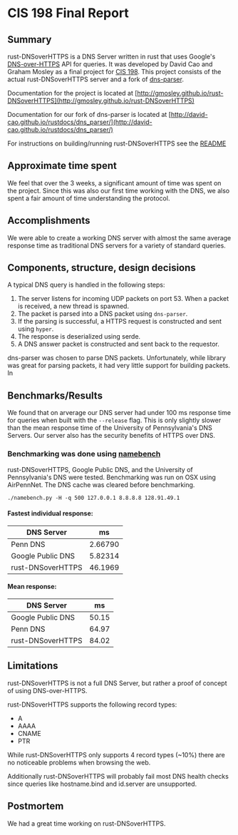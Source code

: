 # CIS 198 Final Report

## Summary
rust-DNSoverHTTPS is a DNS Server written in rust that uses Google's [DNS-over-HTTPS](https://developers.google.com/speed/public-dns/docs/dns-over-https) API for queries. It was developed by David Cao and Graham Mosley as a final project for [CIS 198](http://cis198-2016s.github.io/). This project consists of the actual rust-DNSoverHTTPS server and a fork of [dns-parser](https://github.com/david-cao/dns-parser).

Documentation for the project is located at [http://gmosley.github.io/rust-DNSoverHTTPS](http://gmosley.github.io/rust-DNSoverHTTPS)

Documentation for our fork of dns-parser is located at [http://david-cao.github.io/rustdocs/dns_parser/](http://david-cao.github.io/rustdocs/dns_parser/)

For instructions on building/running rust-DNSoverHTTPS see the [README](https://github.com/gmosley/rust-DNSoverHTTPS/blob/master/README.md)

## Approximate time spent
We feel that over the 3 weeks, a significant amount of time was spent on the project. 
Since this was also our first time working with the DNS, we also spent a fair amount of time understanding the protocol.

## Accomplishments
We were able to create a working DNS server with almost the same average response time as traditional DNS servers for a variety of standard queries.

## Components, structure, design decisions
A typical DNS query is handled in the following steps:

1. The server listens for incoming UDP packets on port 53. When a packet is received, a new thread is spawned.
2. The packet is parsed into a DNS packet using `dns-parser`.
3. If the parsing is successful, a HTTPS request is constructed and sent using `hyper`.
4. The response is deserialized using serde.
5. A DNS answer packet is constructed and sent back to the requestor. 

dns-parser was chosen to parse DNS packets. Unfortunately, while library was great for parsing packets, it had very little support for building packets. In

## Benchmarks/Results
We found that on arverage our DNS server had under 100 ms response time for queries when built with the `--release` flag. This is only slightly slower than the mean response time of the University of Pennsylvania's DNS Servers. Our server also has the security benefits of HTTPS over DNS.

### Benchmarking was done using [namebench](https://github.com/catap/)

rust-DNSoverHTTPS, Google Public DNS, and the University of Pennsylvania's DNS were tested. Benchmarking was run on OSX using AirPennNet. The DNS cache was cleared before benchmarking.

```./namebench.py -H -q 500 127.0.0.1 8.8.8.8 128.91.49.1```

#### Fastest individual response:

| DNS Server        | ms      |
| ----------------  | ------- |
| Penn DNS          | 2.66790 |
| Google Public DNS | 5.82314 |
| rust-DNSoverHTTPS | 46.1969 |

#### Mean response:

| DNS Server        | ms    |
| ----------------  | ----- |
| Google Public DNS | 50.15 |
| Penn DNS          | 64.97 |
| rust-DNSoverHTTPS | 84.02 |

## Limitations
rust-DNSoverHTTPS is not a full DNS Server, but rather a proof of concept of using DNS-over-HTTPS.

rust-DNSoverHTTPS supports the following record types:

* A
* AAAA
* CNAME
* PTR

While rust-DNSoverHTTPS only supports 4 record types (~10%) there are no noticeable problems when browsing the web. 

Additionally rust-DNSoverHTTPS will probably fail most DNS health checks since queries like hostname.bind and id.server are unsupported.

## Postmortem
We had a great time working on rust-DNSoverHTTPS.
